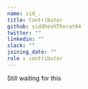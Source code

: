 ```yaml
---
name: sid_.
title: Contributor
github: siddheshThorat04
twitter: ""
linkedin: ""
slack: ""
joining_date: ""
role : contributor
---
```


Still waiting for this
